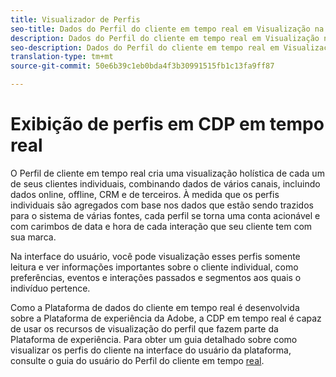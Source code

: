 ```yaml
---
title: Visualizador de Perfis
seo-title: Dados do Perfil do cliente em tempo real em Visualização na plataforma de dados do cliente em tempo real
description: Dados do Perfil do cliente em tempo real em Visualização na plataforma de dados do cliente em tempo real
seo-description: Dados do Perfil do cliente em tempo real em Visualização na plataforma de dados do cliente em tempo real
translation-type: tm+mt
source-git-commit: 50e6b39c1eb0bda4f3b30991515fb1c13fa9ff87

---
```



# Exibição de perfis em CDP em tempo real

O Perfil de cliente em tempo real cria uma visualização holística de cada um de seus clientes individuais, combinando dados de vários canais, incluindo dados online, offline, CRM e de terceiros. À medida que os perfis individuais são agregados com base nos dados que estão sendo trazidos para o sistema de várias fontes, cada perfil se torna uma conta acionável e com carimbos de data e hora de cada interação que seu cliente tem com sua marca.

Na interface do usuário, você pode visualização esses perfis somente leitura e ver informações importantes sobre o cliente individual, como preferências, eventos e interações passados e segmentos aos quais o indivíduo pertence.

Como a Plataforma de dados do cliente em tempo real é desenvolvida sobre a Plataforma de experiência da Adobe, a CDP em tempo real é capaz de usar os recursos de visualização do perfil que fazem parte da Plataforma de experiência. Para obter um guia detalhado sobre como visualizar os perfis do cliente na interface do usuário da plataforma, consulte o guia do usuário do Perfil do cliente em tempo [real](../../profile/ui/user-guide.md).